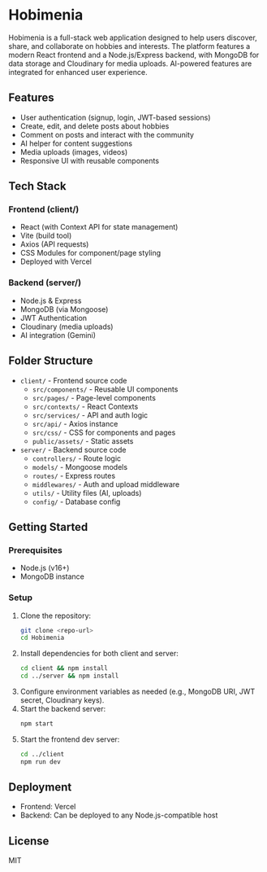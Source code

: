 # Hobimenia

Hobimenia is a full-stack web application designed to help users discover, share, and collaborate on hobbies and interests. The platform features a modern React frontend and a Node.js/Express backend, with MongoDB for data storage and Cloudinary for media uploads. AI-powered features are integrated for enhanced user experience.

## Features

- User authentication (signup, login, JWT-based sessions)
- Create, edit, and delete posts about hobbies
- Comment on posts and interact with the community
- AI helper for content suggestions
- Media uploads (images, videos)
- Responsive UI with reusable components

## Tech Stack

### Frontend (client/)
- React (with Context API for state management)
- Vite (build tool)
- Axios (API requests)
- CSS Modules for component/page styling
- Deployed with Vercel

### Backend (server/)
- Node.js & Express
- MongoDB (via Mongoose)
- JWT Authentication
- Cloudinary (media uploads)
- AI integration (Gemini)

## Folder Structure

- `client/` - Frontend source code
  - `src/components/` - Reusable UI components
  - `src/pages/` - Page-level components
  - `src/contexts/` - React Contexts
  - `src/services/` - API and auth logic
  - `src/api/` - Axios instance
  - `src/css/` - CSS for components and pages
  - `public/assets/` - Static assets
- `server/` - Backend source code
  - `controllers/` - Route logic
  - `models/` - Mongoose models
  - `routes/` - Express routes
  - `middlewares/` - Auth and upload middleware
  - `utils/` - Utility files (AI, uploads)
  - `config/` - Database config

## Getting Started

### Prerequisites
- Node.js (v16+)
- MongoDB instance

### Setup

1. Clone the repository:
   ```bash
   git clone <repo-url>
   cd Hobimenia
   ```
2. Install dependencies for both client and server:
   ```bash
   cd client && npm install
   cd ../server && npm install
   ```
3. Configure environment variables as needed (e.g., MongoDB URI, JWT secret, Cloudinary keys).
4. Start the backend server:
   ```bash
   npm start
   ```
5. Start the frontend dev server:
   ```bash
   cd ../client
   npm run dev
   ```

## Deployment
- Frontend: Vercel
- Backend: Can be deployed to any Node.js-compatible host

## License
MIT
